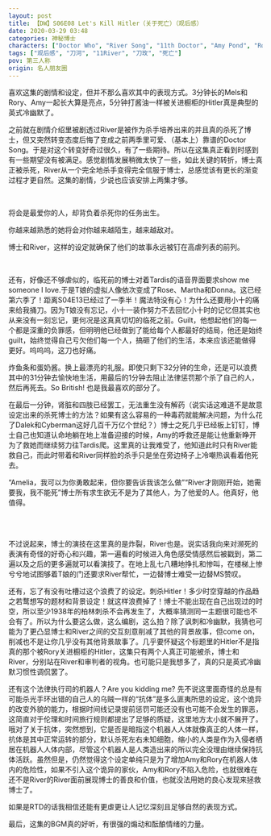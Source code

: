 ```yaml
---
layout: post
title: 【DW】S06E08 Let's Kill Hitler（关于死亡）（观后感）
date: 2020-03-29 03:48
categories: 神秘博士
characters: ["Doctor Who", "River Song", "11th Doctor", "Amy Pond", "Rory Williams"]
tags: ["观后感", "刀河", "11River", "刀玫", "死亡"]
pov: 第三人称
origin: 名人朋友圈
---
```


喜欢这集的剧情和设定，但并不那么喜欢其中的表现方式。3分钟长的Mels和Rory、Amy一起长大算是亮点，5分钟打酱油一样被关进橱柜的Hitler真是典型的英式冷幽默了。

之前就在剧情介绍里被剧透过River是被作为杀手培养出来的并且真的杀死了博士，但又突然转变态度后悔了变成之前两季里可爱、（基本上）靠谱的Doctor Song。于是对这个转变好奇过很久，有了一些期待。所以在这集真正看到时感到有一些期望没有被满足。感觉剧情发展稍微太快了一些，如此关键的转折，博士真正被杀死，River从一个完全地杀手变得完全信服于博士，总感觉该有更长的渐变过程才更自然。这集的剧情，少说也应该安排上两集才够。

<br>

将会是最爱你的人，却背负着杀死你的任务出生。

你越来越熟悉的她将会对你越来越陌生，越来越敌对。

博士和River，这样的设定就确保了他们的故事永远被钉在高虐列表的前列。

<br>

还有，好像还不够虐似的，临死前的博士对着Tardis的语音界面要求show me someone I love.于是T娘的虚拟人像依次变成了Rose、Martha和Donna。这已经第六季了！距离S04E13已经过了一季半！魔法特没有心！为什么还要用小十的痛来给我捅刀。因为T娘没有忘记，小十一装作努力不去回忆小十时的记忆但其实也从来没有一刻忘记，更何况是这真真切切的临死之前。Guilt，他想起他们的每一个都是深重的负罪感，但明明他已经做到了能给每个人都最好的结局，他还是始终guilt，始终觉得自己亏欠他们每一个人，搞砸了他们的生活，本来应该还能做得更好。呜呜呜，这刀也好痛。

炸鱼条和蛋奶酱。换上最漂亮的礼服。即使只剩下32分钟的生命，还是可以浪费其中的31分钟去愉快地生活，用最后的1分钟去阻止法律惩罚那个杀了自己的人，然后再死去。So British! 也是我最喜欢的部分了。

在最后一分钟，肾脏和四肢已经罢工，无法重生没有解药（说实话这难道不是故意设定出来的杀死博士的方法？如果有这么容易的一种毒药就能解决问题，为什么花了Dalek和Cyberman这好几百千万亿个世纪？）博士之死几乎已经板上钉钉，博士自己也知道认命地躺在地上准备迎接的时候，Amy的呼救还是能让他重新睁开为了救她而继续努力往Tardis爬。这里真的让我难受了，他知道此时只有River能救自己，而此时带着和River同样脸的杀手只是坐在旁边椅子上冷嘲热讽看着他死去。

“Amelia，我可以为你勇敢起来，但你要告诉我该怎么做”“River才刚刚开始，她需要我，我不能死”博士所有求生欲无不是为了其他人，为了他爱的人。他真好，他值得。

<br><br>

不过说起来，博士的演技在这里真的是炸裂，River也是。说实话我向来对濒死的表演有奇怪的好奇心和兴趣，第一遍看的时候进入角色感受情感然后被戳到，第二遍以及之后的更多遍就可以看演技了。在地上乱七八糟地挣扎和惨叫，在楼梯上惨兮兮地试图够着T娘的门还要求River帮忙，一边替博士难受一边替MS赞叹。

还有，忘了有没有吐槽过这个浪费了的设定。刺杀Hitler！多少时空穿越的作品趋之若鹜想写的题材和背景设定！就这样浪费掉了！博士不能出现在自己出现过的时空，所以至少1938年的柏林刺杀不会再发生了，大概率猜测同一主题很可能也不会有了。所以为什么要这么做，这么编剧，这么拍？除了讽刺和冷幽默，我猜也可能为了更凸显博士和River之间的交互刻意削减了其他的背景故事，但come on，削减也不是让你几乎没有其他背景故事了。几乎要怀疑这个标题里的Hitler不是指真的那个被Rory关进橱柜的Hitler，这集只有两个人真正可能被杀，博士和River，分别站在River和审判者的视角。也可能只是我想多了，真的只是英式冷幽默习惯性调侃罢了。

还有这个法律执行司的机器人？Are you kidding me? 先不说这里面奇怪的总是有可能杀光手环出错的自己人的乌贼一样的“抗体”是多么匪夷所思的设定，这个诡异的改变外貌的能力，根据时间线记录提前惩罚可能还没有也可能不会发生的罪恶，这简直对于伦理和时间旅行规则都提出了足够的质疑，这里地方太小就不展开了。哦对了关于抗体，突然想到，它是否是暗指这个机器人人体就像真正的人体一样，抗体是其中正常运转的部分，默认杀死左右未知细胞，缩小的人类是作为入侵者栖居在机器人人体内部，尽管这个机器人是人类造出来的所以完全没理由继续保持抗体活跃。虽然但是，仍然觉得这个设定单纯只是为了增加Amy和Rory在机器人体内的危险性，如果不引入这个诡异的家伙，Amy和Rory不陷入危险，也就很难在还不是River的River面前展现博士的善良和价值，也就没法用她的良心发现来拯救博士了。

如果是RTD的话我相信还能有更虐更让人记忆深刻且足够自然的表现方式。

最后，这集的BGM真的好听，有很强的煽动和酝酿情绪的力量。

